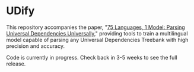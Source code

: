 # UDify

This repository accompanies the paper, "[75 Languages, 1 Model: Parsing Universal Dependencies Universally](https://arxiv.org/abs/1904.02099)," providing tools to train a multilingual model capable of parsing any Universal Dependencies Treebank with high precision and accuracy.

Code is currently in progress. Check back in 3-5 weeks to see the full release.
